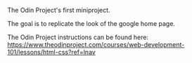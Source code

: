 The Odin Project's first miniproject.

The goal is to replicate the look of the google home page.

The Odin Project instructions can be found here: https://www.theodinproject.com/courses/web-development-101/lessons/html-css?ref=lnav